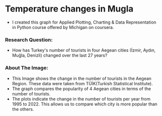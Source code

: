 # Temperature changes in Mugla

- I created this graph for Applied Plotting, Charting & Data Representation in Python course offered by Michigan on coursera.

### Research Question:

- How has Turkey's number of tourists in four Aegean cities (İzmir, Aydın, Muğla, Denizli) changed over the last 27 years?

### About The Image:

- This Image shows the change in the number of tourists in the Aegean Region. These data were taken from TÜİK(Turkish Statistical Institute).
- The graph compares the popularity of 4 Aegean cities in terms of the number of tourists.
- The plots indicate the change in the number of tourists per year from 1995 to 2022. This allows us to compare which city is more popular than the others.
